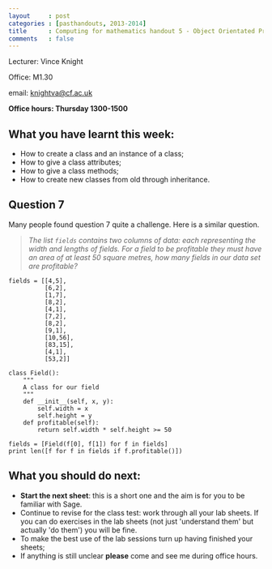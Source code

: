 ```yaml
---
layout     : post
categories : [pasthandouts, 2013-2014]
title      : Computing for mathematics handout 5 - Object Orientated Programming
comments   : false
---
```


Lecturer: Vince Knight

Office: M1.30

email: knightva@cf.ac.uk

**Office hours: Thursday 1300-1500**

## What you have learnt this week:

- How to create a class and an instance of a class;
- How to give a class attributes;
- How to give a class methods;
- How to create new classes from old through inheritance.

## Question 7

Many people found question 7 quite a challenge. Here is a similar question.

> _The list `fields` contains two columns of data: each representing the width and lengths of fields. For a field to be profitable they must have an area of at least 50 square metres, how many fields in our data set are profitable?_


    fields = [[4,5],
              [6,2],
              [1,7],
              [8,2],
              [4,1],
              [7,2],
              [8,2],
              [9,1],
              [10,56],
              [83,15],
              [4,1],
              [53,2]]

    class Field():
        """
        A class for our field
        """
        def __init__(self, x, y):
            self.width = x
            self.height = y
        def profitable(self):
            return self.width * self.height >= 50

    fields = [Field(f[0], f[1]) for f in fields]
    print len([f for f in fields if f.profitable()])

## What you should do next:

- **Start the next sheet**: this is a short one and the aim is for you to be familiar with Sage.
- Continue to revise for the class test: work through all your lab sheets. If you can do exercises in the lab sheets (not just 'understand them' but actually 'do them') you will be fine.
- To make the best use of the lab sessions turn up having finished your sheets;
- If anything is still unclear **please** come and see me during office hours.

